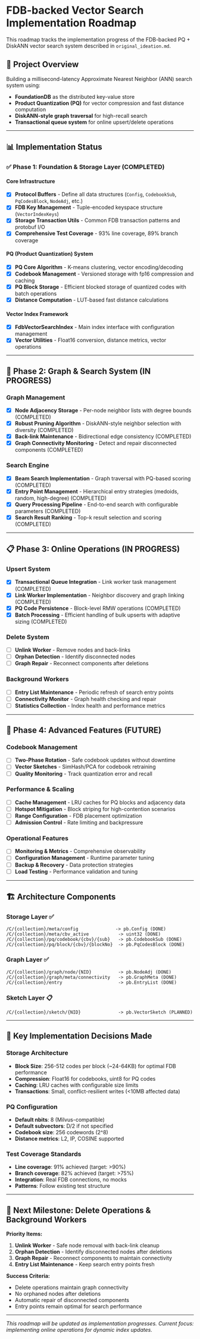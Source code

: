 # FDB-backed Vector Search Implementation Roadmap

This roadmap tracks the implementation progress of the FDB-backed PQ + DiskANN vector search system described in `original_ideation.md`.

## 🎯 Project Overview

Building a millisecond-latency Approximate Nearest Neighbor (ANN) search system using:
- **FoundationDB** as the distributed key-value store
- **Product Quantization (PQ)** for vector compression and fast distance computation
- **DiskANN-style graph traversal** for high-recall search
- **Transactional queue system** for online upsert/delete operations

---

## 📊 Implementation Status

### ✅ **Phase 1: Foundation & Storage Layer** (COMPLETED)

#### Core Infrastructure
- [x] **Protocol Buffers** - Define all data structures (`Config`, `CodebookSub`, `PqCodesBlock`, `NodeAdj`, etc.)
- [x] **FDB Key Management** - Tuple-encoded keyspace structure (`VectorIndexKeys`)
- [x] **Storage Transaction Utils** - Common FDB transaction patterns and protobuf I/O
- [x] **Comprehensive Test Coverage** - 93% line coverage, 89% branch coverage

#### PQ (Product Quantization) System  
- [x] **PQ Core Algorithm** - K-means clustering, vector encoding/decoding
- [x] **Codebook Management** - Versioned storage with fp16 compression and caching
- [x] **PQ Block Storage** - Efficient blocked storage of quantized codes with batch operations
- [x] **Distance Computation** - LUT-based fast distance calculations

#### Vector Index Framework
- [x] **FdbVectorSearchIndex** - Main index interface with configuration management
- [x] **Vector Utilities** - Float16 conversion, distance metrics, vector operations

---

## 🚧 **Phase 2: Graph & Search System** (IN PROGRESS)

### Graph Management
- [x] **Node Adjacency Storage** - Per-node neighbor lists with degree bounds (COMPLETED)
- [x] **Robust Pruning Algorithm** - DiskANN-style neighbor selection with diversity (COMPLETED)
- [x] **Back-link Maintenance** - Bidirectional edge consistency (COMPLETED)
- [x] **Graph Connectivity Monitoring** - Detect and repair disconnected components (COMPLETED)

### Search Engine
- [x] **Beam Search Implementation** - Graph traversal with PQ-based scoring (COMPLETED)
- [x] **Entry Point Management** - Hierarchical entry strategies (medoids, random, high-degree) (COMPLETED)
- [x] **Query Processing Pipeline** - End-to-end search with configurable parameters (COMPLETED)
- [x] **Search Result Ranking** - Top-k result selection and scoring (COMPLETED)

---

## 📋 **Phase 3: Online Operations** (IN PROGRESS)

### Upsert System
- [x] **Transactional Queue Integration** - Link worker task management (COMPLETED)
- [x] **Link Worker Implementation** - Neighbor discovery and graph linking (COMPLETED)
- [x] **PQ Code Persistence** - Block-level RMW operations (COMPLETED)
- [x] **Batch Processing** - Efficient handling of bulk upserts with adaptive sizing (COMPLETED)

### Delete System  
- [ ] **Unlink Worker** - Remove nodes and back-links
- [ ] **Orphan Detection** - Identify disconnected nodes
- [ ] **Graph Repair** - Reconnect components after deletions

### Background Workers
- [ ] **Entry List Maintenance** - Periodic refresh of search entry points
- [ ] **Connectivity Monitor** - Graph health checking and repair
- [ ] **Statistics Collection** - Index health and performance metrics

---

## 🔄 **Phase 4: Advanced Features** (FUTURE)

### Codebook Management
- [ ] **Two-Phase Rotation** - Safe codebook updates without downtime
- [ ] **Vector Sketches** - SimHash/PCA for codebook retraining
- [ ] **Quality Monitoring** - Track quantization error and recall

### Performance & Scaling
- [ ] **Cache Management** - LRU caches for PQ blocks and adjacency data
- [ ] **Hotspot Mitigation** - Block striping for high-contention scenarios
- [ ] **Range Configuration** - FDB placement optimization
- [ ] **Admission Control** - Rate limiting and backpressure

### Operational Features
- [ ] **Monitoring & Metrics** - Comprehensive observability
- [ ] **Configuration Management** - Runtime parameter tuning
- [ ] **Backup & Recovery** - Data protection strategies
- [ ] **Load Testing** - Performance validation and tuning

---

## 🏗️ **Architecture Components**

### Storage Layer ✅ 
```
/C/{collection}/meta/config              -> pb.Config (DONE)
/C/{collection}/meta/cbv_active           -> uint32 (DONE)  
/C/{collection}/pq/codebook/{cbv}/{sub}   -> pb.CodebookSub (DONE)
/C/{collection}/pq/block/{cbv}/{blockNo}  -> pb.PqCodesBlock (DONE)
```

### Graph Layer ✅
```
/C/{collection}/graph/node/{NID}          -> pb.NodeAdj (DONE)
/C/{collection}/graph/meta/connectivity   -> pb.GraphMeta (DONE)
/C/{collection}/entry                     -> pb.EntryList (DONE)
```

### Sketch Layer 📋
```
/C/{collection}/sketch/{NID}              -> pb.VectorSketch (PLANNED)
```

---

## 📐 **Key Implementation Decisions Made**

### **Storage Architecture**
- **Block Size**: 256-512 codes per block (~24-64KB) for optimal FDB performance
- **Compression**: Float16 for codebooks, uint8 for PQ codes
- **Caching**: LRU caches with configurable size limits
- **Transactions**: Small, conflict-resilient writes (<10MB affected data)

### **PQ Configuration** 
- **Default nbits**: 8 (Milvus-compatible)
- **Default subvectors**: D/2 if not specified
- **Codebook size**: 256 codewords (2^8)
- **Distance metrics**: L2, IP, COSINE supported

### **Test Coverage Standards**
- **Line coverage**: 91% achieved (target: >90%)
- **Branch coverage**: 82% achieved (target: >75%) 
- **Integration**: Real FDB connections, no mocks
- **Patterns**: Follow existing test structure

---

## 🎯 **Next Milestone: Delete Operations & Background Workers**

**Priority Items:**
1. **Unlink Worker** - Safe node removal with back-link cleanup
2. **Orphan Detection** - Identify disconnected nodes after deletions
3. **Graph Repair** - Reconnect components to maintain connectivity
4. **Entry List Maintenance** - Keep search entry points fresh

**Success Criteria:**
- Delete operations maintain graph connectivity
- No orphaned nodes after deletions
- Automatic repair of disconnected components
- Entry points remain optimal for search performance

---

*This roadmap will be updated as implementation progresses. Current focus: implementing online operations for dynamic index updates.*
